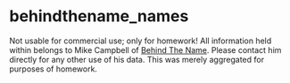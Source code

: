 # behindthename_names
Not usable for commercial use; only for homework! All information held within belongs to Mike Campbell of [Behind The Name](behindthename.com). Please contact him directly for any other use of his data. This was merely aggregated for purposes of homework.
